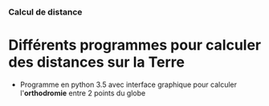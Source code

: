### Calcul de distance
Différents programmes pour calculer des distances sur la Terre
=====================
* Programme en python 3.5 avec interface graphique pour calculer l'**orthodromie** entre 2 points du globe
